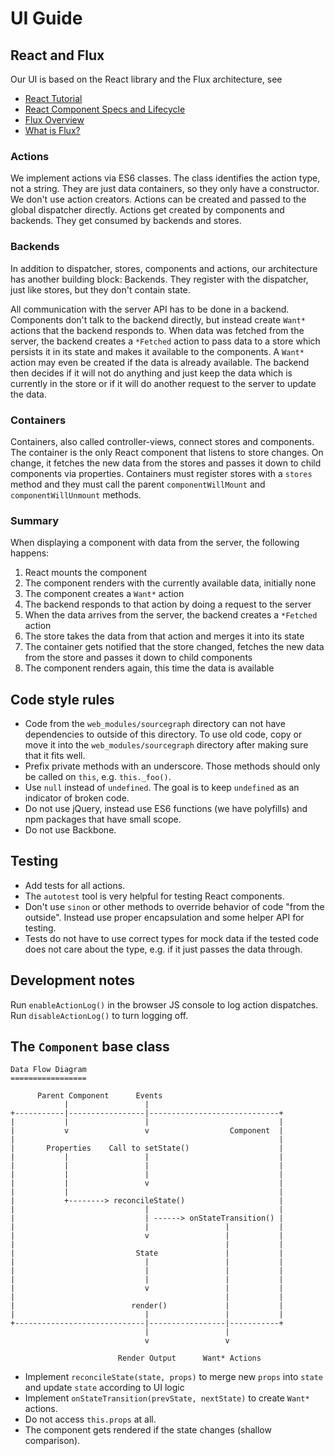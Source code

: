 UI Guide
========

React and Flux
--------------
Our UI is based on the React library and the Flux architecture, see
* [React Tutorial](http://facebook.github.io/react/docs/tutorial.html)
* [React Component Specs and Lifecycle](http://facebook.github.io/react/docs/component-specs.html)
* [Flux Overview](https://facebook.github.io/flux/docs/overview.html)
* [What is Flux?](http://fluxxor.com/what-is-flux.html)

### Actions
We implement actions via ES6 classes. The class identifies the action type, not a string. They are just data containers, so they only have a constructor. We don't use action creators. Actions can be created and passed to the global dispatcher directly. Actions get created by components and backends. They get consumed by backends and stores.

### Backends
In addition to dispatcher, stores, components and actions, our architecture has another building block: Backends. They register with the dispatcher, just like stores, but they don't contain state.

All communication with the server API has to be done in a backend. Components don't talk to the backend directly, but instead create `Want*` actions that the backend responds to. When data was fetched from the server, the backend creates a `*Fetched` action to pass data to a store which persists it in its state and makes it available to the components. A `Want*` action may even be created if the data is already available. The backend then decides if it will not do anything and just keep the data which is currently in the store or if it will do another request to the server to update the data.

### Containers
Containers, also called controller-views, connect stores and components. The container is the only React component that listens to store changes. On change, it fetches the new data from the stores and passes it down to child components via properties. Containers must register stores with a `stores` method and they must call the parent `componentWillMount` and `componentWillUnmount` methods.

### Summary
When displaying a component with data from the server, the following happens:

1. React mounts the component
2. The component renders with the currently available data, initially none
3. The component creates a `Want*` action
4. The backend responds to that action by doing a request to the server
5. When the data arrives from the server, the backend creates a `*Fetched` action
6. The store takes the data from that action and merges it into its state
7. The container gets notified that the store changed, fetches the new data from the store and passes it down to child components
8. The component renders again, this time the data is available

Code style rules
----------------
* Code from the `web_modules/sourcegraph` directory can not have dependencies to outside of this directory. To use old code, copy or move it into the `web_modules/sourcegraph` directory after making sure that it fits well.
* Prefix private methods with an underscore. Those methods should only be called on `this`, e.g. `this._foo()`.
* Use `null` instead of `undefined`. The goal is to keep `undefined` as an indicator of broken code.
* Do not use jQuery, instead use ES6 functions (we have polyfills) and npm packages that have small scope.
* Do not use Backbone.

Testing
-------
* Add tests for all actions.
* The `autotest` tool is very helpful for testing React components.
* Don't use `sinon` or other methods to override behavior of code "from the outside". Instead use proper encapsulation and some helper API for testing.
* Tests do not have to use correct types for mock data if the tested code does not care about the type, e.g. if it just passes the data through.

Development notes
-----------------

Run `enableActionLog()` in the browser JS console to log action dispatches. Run `disableActionLog()` to turn logging off.

The `Component` base class
--------------------------

    Data Flow Diagram
    =================

          Parent Component      Events
                |                 |
    +-----------|-----------------|-----------------------------+
    |           |                 |                             |
    |           v                 v                  Component  |
    |                                                           |
    |       Properties    Call to setState()                    |
    |           |                 |                             |
    |           |                 |                             |
    |           |                 |                             |
    |           |                 v                             |
    |           |                                               |
    |           +--------> reconcileState()                     |
    |                             |                             |
    |                             | ------> onStateTransition() |
    |                             |                 |           |
    |                             v                 |           |
    |                                               |           |
    |                           State               |           |
    |                             |                 |           |
    |                             |                 |           |
    |                             |                 |           |
    |                             v                 |           |
    |                                               |           |
    |                          render()             |           |
    |                             |                 |           |
    +-----------------------------|-----------------|-----------+
                                  |                 |
                                  v                 v

                            Render Output      Want* Actions

* Implement `reconcileState(state, props)` to merge new `props` into `state` and update `state` according to UI logic
* Implement `onStateTransition(prevState, nextState)` to create `Want*` actions.
* Do not access `this.props` at all.
* The component gets rendered if the state changes (shallow comparison).
